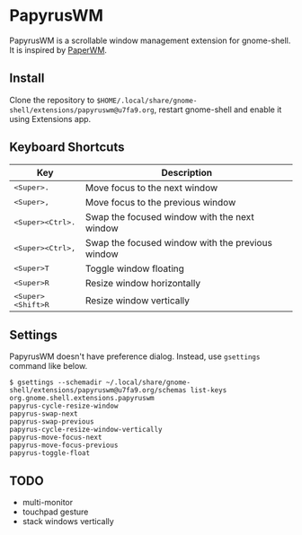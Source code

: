 # PapyrusWM

PapyrusWM is a scrollable window management extension for gnome-shell.
It is inspired by [PaperWM](https://github.com/paperwm/PaperWM).

## Install

Clone the repository to `$HOME/.local/share/gnome-shell/extensions/papyruswm@u7fa9.org`,
restart gnome-shell and enable it using Extensions app.

## Keyboard Shortcuts

| Key                                    | Description                                      |
| --------                               | --------                                         |
| <kbd>&lt;Super&gt;.</kbd>              | Move focus to the next window                    |
| <kbd>&lt;Super&gt;,</kbd>              | Move focus to the previous window                |
| <kbd>&lt;Super&gt;&lt;Ctrl&gt;.</kbd>  | Swap the focused window with the next window     |
| <kbd>&lt;Super&gt;&lt;Ctrl&gt;,</kbd>  | Swap the focused window with the previous window |
| <kbd>&lt;Super&gt;T</kbd>              | Toggle window floating                           |
| <kbd>&lt;Super&gt;R</kbd>              | Resize window horizontally                       |
| <kbd>&lt;Super&gt;&lt;Shift&gt;R</kbd> | Resize window vertically                         |

## Settings

PapyrusWM doesn't have preference dialog.
Instead, use `gsettings` command like below.

```console
$ gsettings --schemadir ~/.local/share/gnome-shell/extensions/papyruswm@u7fa9.org/schemas list-keys org.gnome.shell.extensions.papyruswm
papyrus-cycle-resize-window
papyrus-swap-next
papyrus-swap-previous
papyrus-cycle-resize-window-vertically
papyrus-move-focus-next
papyrus-move-focus-previous
papyrus-toggle-float
```

## TODO

* multi-monitor
* touchpad gesture
* stack windows vertically
